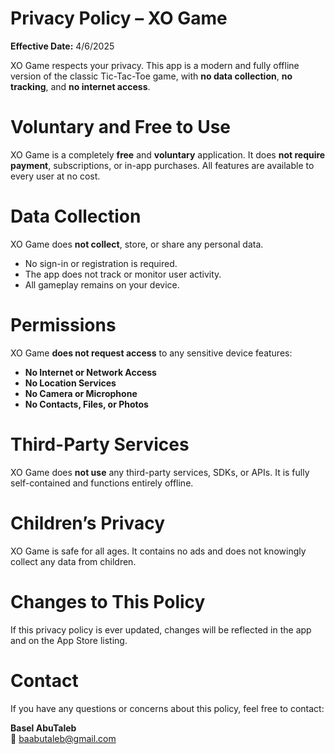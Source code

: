 # Privacy Policy – XO Game

**Effective Date:** 4/6/2025

XO Game respects your privacy. This app is a modern and fully offline version of the classic Tic-Tac-Toe game, with **no data collection**, **no tracking**, and **no internet access**.

# Voluntary and Free to Use

XO Game is a completely **free** and **voluntary** application. It does **not require payment**, subscriptions, or in-app purchases. All features are available to every user at no cost.

# Data Collection

XO Game does **not collect**, store, or share any personal data.

- No sign-in or registration is required.  
- The app does not track or monitor user activity.  
- All gameplay remains on your device.

# Permissions

XO Game **does not request access** to any sensitive device features:

- **No Internet or Network Access**  
- **No Location Services**  
- **No Camera or Microphone**  
- **No Contacts, Files, or Photos**

# Third-Party Services

XO Game does **not use** any third-party services, SDKs, or APIs. It is fully self-contained and functions entirely offline.

# Children’s Privacy

XO Game is safe for all ages. It contains no ads and does not knowingly collect any data from children.

# Changes to This Policy

If this privacy policy is ever updated, changes will be reflected in the app and on the App Store listing.

# Contact

If you have any questions or concerns about this policy, feel free to contact:

**Basel AbuTaleb**  
📧 baabutaleb@gmail.com
